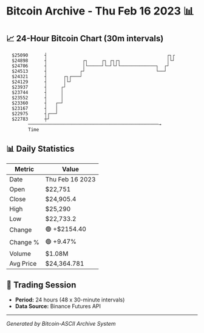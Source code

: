 # Bitcoin Archive - Thu Feb 16 2023 📊

## 📈 24-Hour Bitcoin Chart (30m intervals)

```
  $25090      ┤                                            ┌┐┌ 
  $24898      ┤             ┌┐     ┌┐ ┌┐┌┐                 │└┘ 
  $24706      ┤             │└─────┘└─┘└┘└─────────────┐  ┌┘   
  $24513      ┤            ┌┘                          └──┘    
  $24321      ┤      ┌┐┌───┘                                   
  $24129      ┤      │└┘                                       
  $23937      ┤     ┌┘                                         
  $23744      ┤     │                                          
  $23552      ┤     │                                          
  $23360      ┤   ┌─┘                                          
  $23167      ┤   │                                            
  $22975      ┤┌──┘                                            
  $22783      ┼┘                                               
        ────────────────────────────────────────────────→
        Time
```

## 📊 Daily Statistics

| Metric | Value |
|--------|-------|
| Date | Thu Feb 16 2023 |
| Open | $22,751 |
| Close | $24,905.4 |
| High | $25,290 |
| Low | $22,733.2 |
| Change | 🟢 +$2154.40 |
| Change % | 🟢 +9.47% |
| Volume | $1.08M |
| Avg Price | $24,364.781 |

## 📅 Trading Session

- **Period:** 24 hours (48 x 30-minute intervals)
- **Data Source:** Binance Futures API

---
*Generated by Bitcoin-ASCII Archive System*
